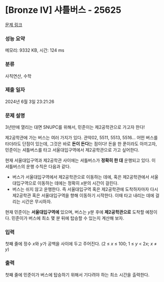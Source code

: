 # [Bronze IV] 샤틀버스 - 25625 

[문제 링크](https://www.acmicpc.net/problem/25625) 

### 성능 요약

메모리: 9332 KB, 시간: 124 ms

### 분류

사칙연산, 수학

### 제출 일자

2024년 6월 3일 23:21:26

### 문제 설명

<p>3년만에 열리는 대면 SNUPC를 위해서, 민준이는 제2공학관으로 가고자 한다!</p>

<p>제2공학관에 가는 버스는 여러 가지가 있다. 관악02, 5511, 5513, 5516... 어떤 버스를 타더라도 단점이 있는데, 그것은 바로 <strong>돈이 든다</strong>는 점이다! 돈을 한 푼이라도 아끼고자, 민준이는 셔틀버스를 타고 서울대입구역에서 제2공학관으로 가고 싶어한다.</p>

<p>현재 서울대입구역과 제2공학관 사이에는 셔틀버스가 <strong>정확히 한 대</strong> 운행되고 있다. 이 셔틀버스의 운행 수칙은 다음과 같다.</p>

<ul>
	<li>버스가 서울대입구역에서 제2공학관으로 이동하는 데에, 혹은 제2공학관에서 서울대입구역으로 이동하는 데에는 정확히 <em>x</em>분의 시간이 걸린다.</li>
	<li>버스는 쉬지 않고 운행한다. 즉 서울대입구역 혹은 제2공학관에 도착하자마자 다시 제2공학관 혹은 서울대입구역을 향해 이동하기 시작한다. 이때 타고 내리는 데에 걸리는 시간은 무시하자.</li>
</ul>

<p>현재 민준이는 <strong>서울대입구역에</strong> 있으며, 버스는 <em>y</em>분 후에 <strong>제2공학관으로</strong> 도착할 예정이다. 민준이가 버스에 최소 몇 분 뒤에 탑승할 수 있는지 계산해 보자.</p>

### 입력 

 <p>첫째 줄에 정수 <em>x</em>와 <em>y</em>가 공백을 사이에 두고 주어진다. (2 ≤ <em>x</em> ≤ 100; 1 ≤ <em>y</em> < 2<em>x</em>; <em>x</em> ≠ <em>y</em>)</p>

### 출력 

 <p>첫째 줄에 민준이가 버스에 탑승하기 위해서 기다려야 하는 최소 시간을 출력한다.</p>

